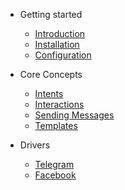 - Getting started
  - [Introduction](/)
  - [Installation](/installation)
  - [Configuration](/configuration)

- Core Concepts
  - [Intents](/intents)
  - [Interactions](/interactions)
  - [Sending Messages](/sending-messages)
  - [Templates](/templates)
  
- Drivers
  - [Telegram](/drivers/telegram)
  - [Facebook](/drivers/facebook)
